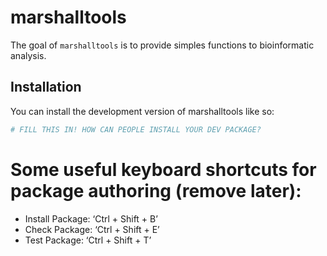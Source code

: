 
<!-- README.md is generated from README.Rmd. Please edit that file -->

# marshalltools

<!-- badges: start -->
<!-- badges: end -->

The goal of `marshalltools` is to provide simples functions to
bioinformatic analysis.

## Installation

You can install the development version of marshalltools like so:

``` r
# FILL THIS IN! HOW CAN PEOPLE INSTALL YOUR DEV PACKAGE?
```

# Some useful keyboard shortcuts for package authoring (remove later):

- Install Package: ‘Ctrl + Shift + B’  
- Check Package: ‘Ctrl + Shift + E’  
- Test Package: ‘Ctrl + Shift + T’
